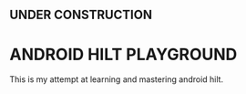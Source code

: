 ## UNDER CONSTRUCTION

# ANDROID HILT PLAYGROUND

This is my attempt at learning and mastering android hilt.